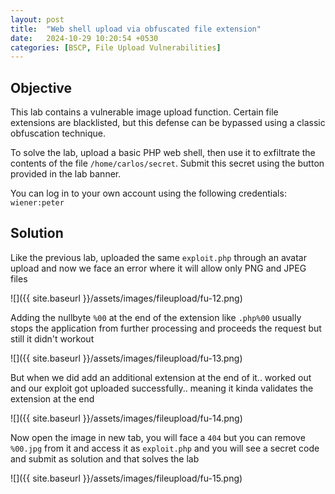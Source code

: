 ```yaml
---
layout: post
title:  "Web shell upload via obfuscated file extension"
date:   2024-10-29 10:20:54 +0530
categories: [BSCP, File Upload Vulnerabilities]
---
```


## Objective 

This lab contains a vulnerable image upload function. Certain file extensions are blacklisted, but this defense can be bypassed using a classic obfuscation technique.

To solve the lab, upload a basic PHP web shell, then use it to exfiltrate the contents of the file `/home/carlos/secret`. Submit this secret using the button provided in the lab banner.

You can log in to your own account using the following credentials: `wiener:peter` 

## Solution

Like the previous lab, uploaded the same `exploit.php` through an avatar upload and now we face an error where it will allow only PNG and JPEG files 

![]({{ site.baseurl }}/assets/images/fileupload/fu-12.png)

Adding the nullbyte `%00` at the end of the extension like `.php%00` usually stops the application from further processing and proceeds the request but still it didn't workout 

![]({{ site.baseurl }}/assets/images/fileupload/fu-13.png)

But when we did add an additional extension at the end of it.. worked out and our exploit got uploaded successfully.. meaning it kinda validates the extension at the end 

![]({{ site.baseurl }}/assets/images/fileupload/fu-14.png)

Now open the image in new tab, you will face a `404` but you can remove `%00.jpg` from it and access it as `exploit.php` and you will see a secret code and submit as solution and that solves the lab 

![]({{ site.baseurl }}/assets/images/fileupload/fu-15.png)
